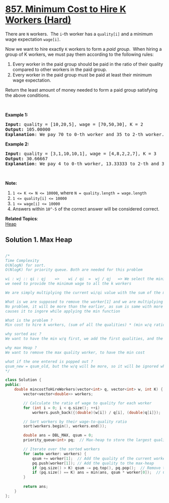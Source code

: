 # [857. Minimum Cost to Hire K Workers (Hard)](https://leetcode.com/problems/minimum-cost-to-hire-k-workers/)

<p>There are <code>N</code> workers.&nbsp; The <code>i</code>-th worker has a <code>quality[i]</code> and a minimum wage expectation <code>wage[i]</code>.</p>

<p>Now we want to hire exactly <code>K</code>&nbsp;workers to form a <em>paid group</em>.&nbsp; When hiring a group of K workers, we must pay them according to the following rules:</p>

<ol>
	<li>Every worker in the paid group should be paid in the ratio of their quality compared to other workers in the paid group.</li>
	<li>Every worker in the paid group must be paid at least their minimum wage expectation.</li>
</ol>

<p>Return the least amount of money needed to form a paid group satisfying the above conditions.</p>

<p>&nbsp;</p>

<ol>
</ol>

<div>
<p><strong>Example 1:</strong></p>

<pre><strong>Input: </strong>quality = <span id="example-input-1-1">[10,20,5]</span>, wage = <span id="example-input-1-2">[70,50,30]</span>, K = <span id="example-input-1-3">2</span>
<strong>Output: </strong><span id="example-output-1">105.00000
<strong>Explanation</strong>: </span><span>We pay 70 to 0-th worker and 35 to 2-th worker.</span>
</pre>

<div>
<p><strong>Example 2:</strong></p>

<pre><strong>Input: </strong>quality = <span id="example-input-2-1">[3,1,10,10,1]</span>, wage = <span id="example-input-2-2">[4,8,2,2,7]</span>, K = <span id="example-input-2-3">3</span>
<strong>Output: </strong><span id="example-output-2">30.66667
<strong>Explanation</strong>: </span><span>We pay 4 to 0-th worker, 13.33333 to 2-th and 3-th workers seperately.</span> 
</pre>

<p>&nbsp;</p>

<p><strong>Note:</strong></p>

<ol>
	<li><code>1 &lt;= K &lt;= N &lt;= 10000</code>, where <code>N = quality.length = wage.length</code></li>
	<li><code>1 &lt;= quality[i] &lt;= 10000</code></li>
	<li><code>1 &lt;= wage[i] &lt;= 10000</code></li>
	<li>Answers within <code>10^-5</code> of the correct answer will be considered correct.</li>
</ol>
</div>
</div>


**Related Topics**:  
[Heap](https://leetcode.com/tag/heap/)



## Solution 1. Max Heap

```cpp

/*
Time Complexity
O(NlogN) for sort.
O(NlogK) for priority queue. Both are needed for this problem

wi : wj :: qi : qj    =>    wi / qi  =  wj / qj   => We select the minimum wi/qi ration
we need to provide the minimum wage to all the k workers

We are simply multiplying the current wi/qi value with the sum of the min k quality workers till now

What is we are supposed to remove the worker[1] and we are multiplying with worker[0]
No problem, it will be more than the earlier, as sum is same with more value of worker[0]
causes it to ingore while applying the min function

What is the problem ?
Min cost to hire k workers, (sum of all the qualities) * (min w/q ratio) = answer

why sorted asc ?
We want to have the min w/q first, we add the first qualities, and the w/q at that point (as it will be the big one among the k)

why max Heap ?
We want to remove the max quality worker, to have the min cost

what if the one entered is popped out ?
qsum_new = qsum_old, but the w/q will be more, so it will be ignored while we are using min(ans, ...)
*/

class Solution {
public:
    double mincostToHireWorkers(vector<int> q, vector<int> w, int K) {
        vector<vector<double>> workers;

        // Calculate the ratio of wage to quality for each worker
        for (int i = 0; i < q.size(); ++i)
            workers.push_back({(double)(w[i]) / q[i], (double)q[i]});

        // Sort workers by their wage-to-quality ratio
        sort(workers.begin(), workers.end());

        double ans = DBL_MAX, qsum = 0;
        priority_queue<int> pq;  // Max-heap to store the largest quality workers

        // Iterate over the sorted workers
        for (auto worker: workers) {
            qsum += worker[1];  // Add the quality of the current worker
            pq.push(worker[1]); // Add the quality to the max-heap
            if (pq.size() > K) qsum -= pq.top(), pq.pop();  // Remove the highest quality if we exceed K workers
            if (pq.size() == K) ans = min(ans, qsum * worker[0]);  // Calculate minimum cost for K workers
        }
        
        return ans;
    }
};

```
